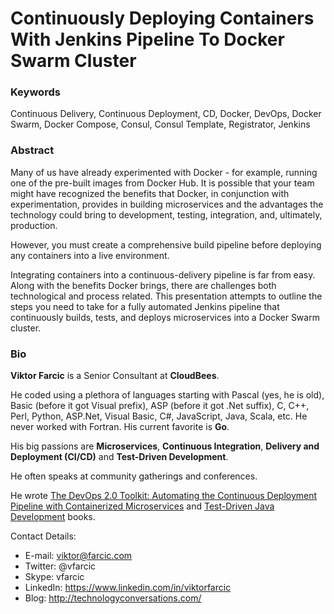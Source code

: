 Continuously Deploying Containers With Jenkins Pipeline To Docker Swarm Cluster
===============================================================================

### Keywords

Continuous Delivery, Continuous Deployment, CD, Docker, DevOps, Docker Swarm, Docker Compose, Consul, Consul Template, Registrator, Jenkins

### Abstract

Many of us have already experimented with Docker - for example, running one of the pre-built images from Docker Hub. It is possible that your team might have recognized the benefits that Docker, in conjunction with experimentation, provides in building microservices and the advantages the technology could bring to development, testing, integration, and, ultimately, production.

However, you must create a comprehensive build pipeline before deploying any containers into a live environment.

Integrating containers into a continuous-delivery pipeline is far from easy. Along with the benefits Docker brings, there are challenges both technological and process related. This presentation attempts to outline the steps you need to take for a fully automated Jenkins pipeline that continuously builds, tests, and deploys microservices into a Docker Swarm cluster.

### Bio

**Viktor Farcic** is a Senior Consultant at **CloudBees**.

He coded using a plethora of languages starting with Pascal (yes, he is old), Basic (before it got Visual prefix), ASP (before it got .Net suffix), C, C++, Perl, Python, ASP.Net, Visual Basic, C#, JavaScript, Java, Scala, etc. He never worked with Fortran. His current favorite is **Go**.

His big passions are **Microservices**, **Continuous Integration**, **Delivery and Deployment (CI/CD)** and **Test-Driven Development**.

He often speaks at community gatherings and conferences.

He wrote [The DevOps 2.0 Toolkit: Automating the Continuous Deployment Pipeline with Containerized Microservices](http://www.amazon.com/dp/B01BJ4V66M) and [Test-Driven Java Development](http://www.amazon.com/Test-Driven-Java-Development-Viktor-Farcic-ebook/dp/B00YSIM3SC) books.

Contact Details:

* E-mail: viktor@farcic.com
* Twitter: @vfarcic
* Skype: vfarcic
* LinkedIn: https://www.linkedin.com/in/viktorfarcic
* Blog: http://technologyconversations.com/